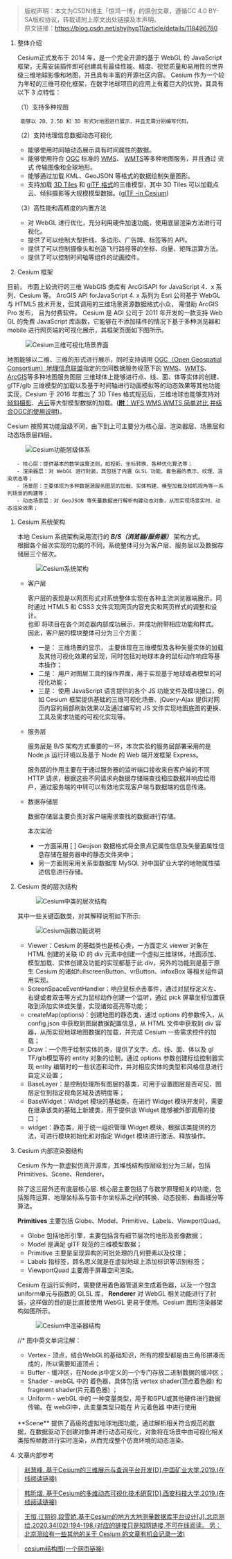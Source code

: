 > 版权声明：本文为CSDN博主「惊鸿一博」的原创文章，遵循CC 4.0 BY-SA版权协议，转载请附上原文出处链接及本声明。<br/>
> 原文链接：https://blog.csdn.net/shyjhyp11/article/details/118496780

1. 整体介绍

    Cesium正式发布于 2014 年，是一个完全开源的基于 WebGL 的 JavaScript框架，无需安装插件即可创建具有最佳性能、精度、视觉质量和易用性的世界级三维地球影像和地图，并且具有丰富的开源社区内容。 Cesium 作为一个较为年轻的三维可视化框架，在数字地球项目的应用上有着巨大的优势，其具有以下 3 点特性：

    （1）支持多种视图

        能够以 2D、2.5D 和 3D 形式对地图进行展示，并且无需分别编写代码。

    （2）支持地理信息数据动态可视化

     - 能够使用时间轴动态展示具有时间属性的数据。
     - 能够使用符合 [OGC](https://www.osgeo.org/partners/ogc/) 标准的 [WMS](https://www.ogc.org/standards/wms)、 [WMTS](https://www.ogc.org/standards/wmts)等多种地图服务，并且通过 流式 传输图像和全球地形。
     - 能够通过加载 KML、GeoJSON 等格式的数据绘制矢量图形。
     - 支持加载 [3D Tiles](https://www.jianshu.com/p/d13d895f2024) 和 [glTF 格式](https://www.khronos.org/gltf/)的三维模型，其中 3D Tiles 可以加载点云、倾斜摄影等大规模模型数据。([glTF -in Cesium](https://www.cnblogs.com/fuckgiser/p/6266552.html))

    （3）高性能和高精度的内置方法

      - 对 WebGL 进行优化，充分利用硬件加速功能，使用底层渲染方法进行可视化。
      - 提供了可以绘制大型折线、多边形、广告牌、标签等的 API。
      - 提供了可以控制摄像头和创造飞行路径等的坐标、向量、矩阵运算方法。
      - 提供了可以控制时间轴等组件的动画控件。

2. Cesium 框架

  目前， 市面上较流行的三维 WebGIS 类库有 ArcGISAPI for JavaScript 4．x 系列、Cesium 等。
  ArcGIS API forJavaScript 4. x 系列为 Esri 公司基于 WebGL 与 HTML5 技术开发，但其调用的三维场景资源数据格式小众， 需借助 ArcGIS Pro 发布， 且为付费软件。
  Cesium 是 AGI 公司于 2011 年开发的一款支持 Web GL 的免费 JavaScript 库函数，它能够在不添加插件的情况下基于多种浏览器和 mobile 进行网页端的可视化展示，其框架页面如下图所示。  <br/>

  &emsp;&emsp;&emsp;![Cesium三维可视化场景界面](cesium_frame_00.png)  <br/>

  地图能够以二维、三维的形式进行展示，同时支持调用 [OGC（Open Geospatial Consortium）地理信息联盟](https://www.osgeo.org/partners/ogc/)指定的空间数据服务规范下的 [WMS](https://www.ogc.org/standards/wms)、[WMTS](https://www.ogc.org/standards/wmts)、[ArcGIS](https://enterprise.arcgis.com/zh-cn/server/latest/publish-services/linux/ogc-support-in-arcgis-server.htm)等多种地图服务图层
  三维球体上能够进行点、线、面、体等实体的创建、glTF/glb 三维模型的加载以及基于时间轴进行动画模拟等的动态效果等其他功能实现，Cesium 于 2016 年推出了 3D Tiles 格式规范后，三维地球也能够支持对 [倾斜摄影](https://blog.csdn.net/wangbiao9292/article/details/93499988)、[点云](https://blog.csdn.net/qq_42899245/article/details/116521688)等大型模型数据的加载。([**附**：WFS,WMS,WMTS 简单对比,并结合OGC的使用说明](https://doc.arcgis.com/zh-cn/arcgis-online/reference/ogc.htm))。

  Cesium 按照其功能层级不同，由下到上可主要分为核心层、渲染器层、场景层和动态场景层四层。

  &emsp;&emsp;&emsp;![Cesium功能层级体系](cesium_frame_01.png)

       - 核心层：提供基本的数学运算法则，如投影、坐标转换、各种优化算法等；
       - 渲染器层：对 WebGL 进行封装，其包括了内置 GLSL 功能、着色器的表示、纹理、渲染状态等；
       - 场景层：主要体现为多种数据源服务图层的加载、实体构建、模型加载及相机视角等一系列场景的构建等；
       - 动态场景层：对 GeoJSON 等矢量数据进行解析构建动态对象，从而实现场景实时、动态渲染效果；

  1. Cesium 系统架构

      本地 Cesium 系统架构采用流行的  ***B/S（浏览器/服务器）*** 架构方式。 <br/>
      根据各个层次实现的功能的不同，系统整体可分为客户层、服务层以及数据存储层三个层次。

      &emsp;&emsp;&emsp;![Cesium系统架构](cesium_frame_02.png)

      - 客户层

        客户层的表现是以网页形式对系统整体实现在各种主流浏览器端展示，同时通过 HTML5 和 CSS3 文件实现网页内容充实和网页样式的调整和设计。<br/>
        也即 将项目在各个浏览器内部成功展示，并成功附带相应功能和样式。<br/>
        因此，客户层的模块整体可分为三个方面：

        - 一是： 三维场景的显示， 主要体现在三维模型及各种矢量实体的加载及其他可视化效果的呈现，同时包括对地球本身的鼠标动作响应等基本操作；
        - 二是： 用户对图层工具的操作界面，用于实现基于地球或者模型的可视化功能；
        - 三是： 使用 JavaScript 语言提供的各个 JS 功能文件及模块接口，例如 Cesium 框架提供基础的三维可视化场景、jQuery-Ajax 提供对网页内容的局部刷新效果以及通过编写的 JS 文件实现地图底图的更换、工具及需求功能的可视化实现等。

      - 服务层

        服务层是 B/S 架构方式重要的一环，本次实验的服务层部署采用的是 Node.js 运行环境以及基于 Node 的 Web 端开发框架 Express。

        服务层的作用主要在于通过服务器的监听端口接收来自客户端的不同 HTTP 请求，根据这些不同请求向数据存储端查找相应数据并响应给用户，通过服务端的中转可以有效地实现客户端与数据端的信息传递。

      - 数据存储层

        数据存储层主要负责对客户端需求查找的数据进行存储。

        本次实验
          - 一方面采用
           [ ] Geojson 数据格式将全景点记属性信息及矢量面属性信息存储在服务器中的静态文件夹中；
          - 另一方面则采用关系型数据库 MySQL 对中国矿业大学的地物属性描述信息进行存储。

  2. Cesium 类的层次结构

     &emsp;&emsp;&emsp;![Cesium中类的层次结构](cesium_frame_03.png)

     其中一些关键函数类，对其解释说明如下所示:

      &emsp;&emsp;&emsp;![Cesium函数功能说明](cesium_frame_04.png)

      - Viewer：Cesium 的基础类也是核心类，一方面定义 viewer 对象在 HTML 创建的关联 ID 的 div 元素中创建一个虚拟三维球体，地图添加、模型加载、实体创建及功能的实现都基于此 div，另外的功能则是基于原生 Cesium 的诸如fullscreenButton、vrButton、infoxBox 等相关组件调用实现。
      - ScreenSpaceEventHandler：响应鼠标点击事件，通过对鼠标定义左、右键或者双击等方式为鼠标动作创建一个监听，通过 pick 屏幕坐标位置获取到添加实体或矢量，实现诸如高亮等功能；
      - createMap(options)：创建地图的静态类，通过 options 的参数传入，从config.json  中获取到图层数据配置信息，从 HTML 文件中获取到 div 容器，从而实现地球地图数据的加载，并完成 Cesium  一些需求控件的加载；
      - Draw：一个用于绘制实体的类，提供了文字、点、线、面、体以及 gl TF/glb模型等的 entity 对象的绘制，通过 options 参数创建标绘控制器实现 entity 编辑时的一些状态和动作，并对相应实体的类型和风格信息进行自定义设置；
      - BaseLayer：是控制处理所有图层的基类，可用于设置图层是否可见、图层定位到指定视角区域及透明度等；
      - BaseWidget：Widget 模块的基础类，在进行 Widget 模块开发时，需要在继承该类的基础上新建类，用于提供该 Widget 能够被外部调用的接口；
      - widget：静态类，用于统一组织管理 Widget 模块，根据该类提供的方法，可进行模块初始化和对指定 Widget 模块进行激活、释放操作。

  3. Cesium 内部渲染器结构

      Cesium 作为一款虚拟仿真开源库，其堆栈结构按层级划分为三层，包括 Primitives、Scene、Renderer。

      除了这三层外还有底层核心层. 核心层主要包括了与数学原理相关的功能，包括矩阵运算、地理坐标系与笛卡尔坐标系之间的转换、动态投影、曲面细分等算法。

      **Primitives** 主要包括 Globe、Model、Primitive、Labels、ViewportQuad。

        - Globe 包括地形引擎，主要包括含有细节层次的地形及影像数据；
        - Model 是满足 glTF 规范的三维模型数据；
        - Primitive 主要是呈现异构的可批处理的几何要素以及纹理；
        - Labels 指标签，顾名思义就是在虚拟地球上添加标识等识别标签；
        - ViewportQuad 主要用于屏幕空间渲染。

      Cesium 在运行实例时，需要使用着色器管道来生成着色器，以及一个包含 uniform单元与函数的 GLSL 库， **Renderer** 对 WebGL 相关功能进行了封装，这样做的目的是比直接使用 WebGL 更易于使用。Cesium 图形渲染器架构如图所示。

      &emsp;&emsp;&emsp;![Cesium中渲染器结构](cesium_frame_05.png)

      //* 图中英文单词注解：
        - Vertex - 顶点，结合WebGL的基础知识，所有的模型都是由三角形拼凑而成的，所以需要知道顶点；
        - Buffer - 缓冲区，在Node.js中定义的一个专门存放二进制数据的缓冲区；
        - Shader - webGL 中的 着色器，具体包括 vertex shader(顶点着色器) 和 fragment shader(片元着色器) ；
        - Uniform - webGL 中的 一种变量类型，用于和GPU或其他硬件进行数据传输。在 webGl中，此变量类型只能在 片元着色器 中进行使用


      <br/>
      **Scene** 提供了高级的虚拟地球地图功能，通过解析相关符合规范的数据，在数据驱动下创建对象并进行动态可视化，对象将在场景中由可视化相关类按照帧数进行实时渲染，从而完成整个仿真环境的动态渲染。

3. 文章内部参考

  > [赵慧峰. 基于Cesium的三维展示与查询平台开发[D].中国矿业大学,2019.(在线阅读链接)](https://kreader.cnki.net/Kreader/CatalogViewPage.aspx?dbCode=cdmd&filename=1019604706.nh&tablename=CMFD201902&compose=&first=1&uid=WEEvREcwSlJHSldTTEYzVDhUQ05aaVQzdCszSDU0QXNQRVZISmJHVG1SMD0=$9A4hF_YAuvQ5obgVAqNKPCYcEjKensW4IQMovwHtwkF4VYPoHbKxJw!!)

  > [韩昕熠. 基于Cesium的多维动态可视化技术研究[D].西安科技大学,2019.(在线阅读链接)](https://kreader.cnki.net/Kreader/CatalogViewPage.aspx?dbCode=cdmd&filename=1019618903.nh&tablename=CMFD202001&compose=&first=1&uid=WEEvREcwSlJHSldTTEYzVDhUQ05aaVQzdCszSDU0QXNQRVZISmJHVG1SMD0=$9A4hF_YAuvQ5obgVAqNKPCYcEjKensW4IQMovwHtwkF4VYPoHbKxJw!!)

  > [王恒,江丽钧,段雪娇.基于Cesium的地方大地测量数据库平台设计[J].北京测绘,2020,34(02):194-198.(对应的链接只是知网链接,不可在线阅读。 另： 北京测绘有一些其他的关于 Cesium 的文章有机会记录一波)](https://kns.cnki.net/kcms/detail/detail.aspx?dbcode=CJFD&dbname=CJFDLAST2020&filename=BJCH202002013&v=UeL41cA3v9Nglz8xaiij3C5FSfFPZmv5pfVsnGHmuYfczDFdkaCn5l7eWcgem4Tw&uid=WEEvREcwSlJHSldTTEYzVDhUQ05aaVQzdCszSDU0QXNQRVZISmJHVG1SMD0=$9A4hF_YAuvQ5obgVAqNKPCYcEjKensW4IQMovwHtwkF4VYPoHbKxJw!!)

  > [cesium结构图(一个网页链接)](https://blog.csdn.net/xiaowanzi29/article/details/84762378)